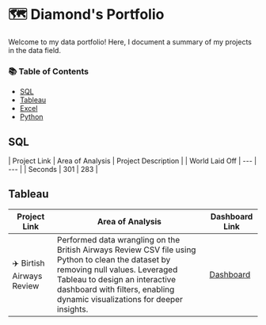 # 🗺 Diamond's Portfolio

Welcome to my data portfolio! Here, I document a summary of my projects in the data field.

### 📚 Table of Contents
- [SQL](#sql)
- [Tableau](#tableau)
- [Excel](#excel)
- [Python](#python)

## SQL

| Project Link | Area of Analysis | Project Description |
| World Laid Off | --- | --- | 
| Seconds | 301 | 283 | 

## Tableau

| Project Link | Area of Analysis | Dashboard Link |
| --- | --- | --- | 
| ✈️  Birtish Airways Review | Performed data wrangling on the British Airways Review CSV file using Python to clean the dataset by removing null values. Leveraged Tableau to design an interactive dashboard with filters, enabling dynamic visualizations for deeper insights.| [Dashboard](https://public.tableau.com/views/BritishAirwaysReview_Dashboard/Dashboard1?:language=en-US&:sid=&:redirect=auth&:display_count=n&:origin=viz_share_link) | 

<!--
## Excel

| Project Link | Area of Analysis | Project Description |
| --- | --- | --- | 
| Seconds | 301 | 283 | 

## Python

| Project Link | Area of Analysis | Project Description |
| --- | --- | --- | 
| Seconds | 301 | 283 | 
-->
